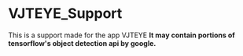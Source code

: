 # VJTEYE_Support
This is a support made for the app VJTEYE 
<b>It may contain portions of tensorflow's object detection api by google.</b>
